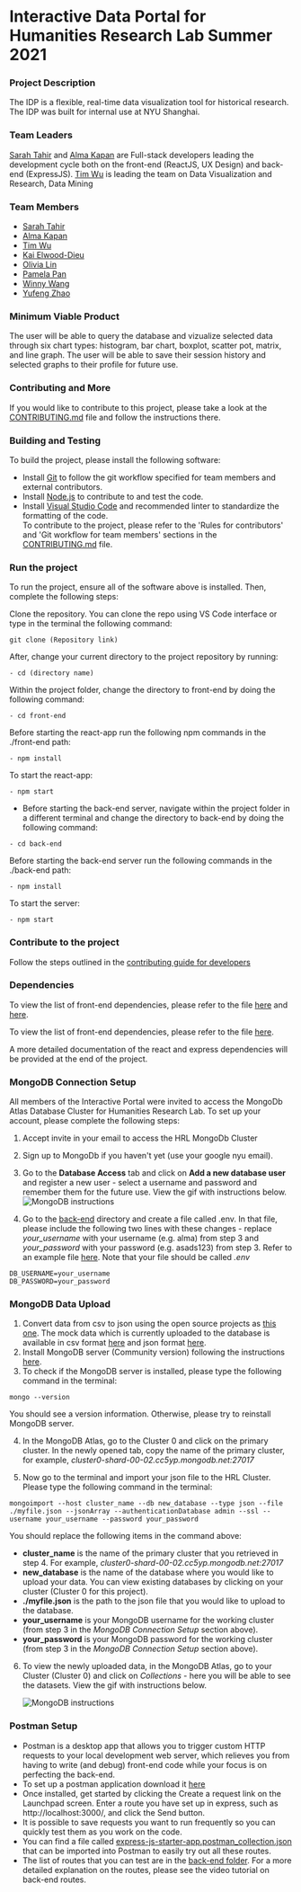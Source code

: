# Interactive Data Portal for Humanities Research Lab Summer 2021

### Project Description

The IDP is a flexible, real-time data visualization tool for historical research. The IDP was built for internal use at NYU Shanghai.

### Team Leaders

[Sarah Tahir](https://github.com/saraaahh63) and [Alma Kapan](https://github.com/almazhankapan) are Full-stack developers leading the development cycle both on the front-end (ReactJS, UX Design) and back-end (ExpressJS).
[Tim Wu](https://github.com/TimWGY) is leading the team on Data Visualization and Research, Data Mining

### Team Members

- [Sarah Tahir](https://github.com/saraaahh63)
- [Alma Kapan](https://github.com/almazhankapan)
- [Tim Wu](https://github.com/TimWGY)
- [Kai Elwood-Dieu](https://github.com/KaiElwood)
- [Olivia Lin](https://github.com/oliviafroglin)
- [Pamela Pan](https://github.com/pamela-pan)
- [Winny Wang](https://github.com/winnyww)
- [Yufeng Zhao](https://github.com/yz3440)

### Minimum Viable Product

The user will be able to query the database and vizualize selected data through six chart types: histogram, bar chart, boxplot, scatter pot, matrix, and line graph. The user will be able to save their session history and selected graphs to their profile for future use.

### Contributing and More

If you would like to contribute to this project, please take a look at the [CONTRIBUTING.md](./CONTRIBUTING.md) file and follow the instructions there.

### Building and Testing

To build the project, please install the following software: <br>

- Install [Git](https://git-scm.com/) to follow the git workflow specified for team members and external contributors.
- Install [Node.js](https://nodejs.org/) to contribute to and test the code.
- Install [Visual Studio Code](https://code.visualstudio.com/download) and recommended linter to standardize the formatting of the code. <br>
  To contribute to the project, please refer to the 'Rules for contributors' and 'Git workflow for team members' sections in the [CONTRIBUTING.md](./CONTRIBUTING.md) file.

### Run the project

To run the project, ensure all of the software above is installed. Then, complete the following steps:

Clone the repository. You can clone the repo using VS Code interface or type in the terminal the following command:<br>

```
git clone (Repository link)
```

After, change your current directory to the project repository by running: <br>

```
- cd (directory name)
```

Within the project folder, change the directory to front-end by doing the following command: <br>

```
- cd front-end
```

Before starting the react-app run the following npm commands in the ./front-end path: <br>

```
- npm install
```

To start the react-app: <br>

```
- npm start
```

- Before starting the back-end server, navigate within the project folder in a different terminal and change the directory to back-end by doing the following command: <br>

```
- cd back-end
```

Before starting the back-end server run the following commands in the ./back-end path: <br>

```
- npm install
```

To start the server: <br>

```
- npm start
```

### Contribute to the project

Follow the steps outlined in the [contributing guide for developers](https://github.com/HRL-at-NYUSH/Interactive-Portal/blob/main/CONTRIBUTING.md#the-git-workflow-that-the-team-follows)

### Dependencies

To view the list of front-end dependencies, please refer to the file [here](front-end/package.json) and [here](front-end/README.md).

To view the list of front-end dependencies, please refer to the file [here](back-end/package.json).

A more detailed documentation of the react and express dependencies will be provided at the end of the project.

### MongoDB Connection Setup

All members of the Interactive Portal were invited to access the MongoDb Atlas Database Cluster for Humanities Research Lab.
To set up your account, please complete the following steps:

1. Accept invite in your email to access the HRL MongoDb Cluster
2. Sign up to MongoDb if you haven't yet (use your google nyu email).
3. Go to the **Database Access** tab and click on **Add a new database user** and register a new user - select a username and password and remember them for the future use. View the gif with instructions below.<br>
   ![MongoDB instructions](front-end/images/mongodb.gif)

4. Go to the [back-end](back-end) directory and create a file called .env. In that file, please include the following two lines with these changes - replace _your_username_ with your username (e.g. alma) from step 3 and _your_password_ with your password (e.g. asads123) from step 3. Refer to an example file [here](back-end/.env-example). Note that your file should be called _.env_

```
DB_USERNAME=your_username
DB_PASSWORD=your_password
```

### MongoDB Data Upload

1. Convert data from csv to json using the open source projects as [this one](https://csvjson.com/csv2json). The mock data which is currently uploaded to the database is available in csv format [here](https://docs.google.com/spreadsheets/d/1KWH-BrgNkeRjoB60bMJh1dfcQ_HHSIWIOPR8jO6rRCg/edit#gid=1479728107) and json format [here](front-end/src/js/utils/raw).
2. Install MongoDB server (Community version) following the instructions [here](https://docs.mongodb.com/manual/installation/).
3. To check if the MongoDB server is installed, please type the following command in the terminal:

```
mongo --version
```

You should see a version information. Otherwise, please try to reinstall MongoDB server.

4. In the MongoDB Atlas, go to the Cluster 0 and click on the primary cluster. In the newly opened tab, copy the name of the primary cluster, for example, _cluster0-shard-00-02.cc5yp.mongodb.net:27017_

5. Now go to the terminal and import your json file to the HRL Cluster. Please type the following command in the terminal:

```
mongoimport --host cluster_name --db new_database --type json --file ./myfile.json --jsonArray --authenticationDatabase admin --ssl --username your_username --password your_password
```

You should replace the following items in the command above:

- **cluster_name** is the name of the primary cluster that you retrieved in step 4. For example, _cluster0-shard-00-02.cc5yp.mongodb.net:27017_
- **new_database** is the name of the database where you would like to upload your data. You can view existing databases by clicking on your cluster (Cluster 0 for this project).
- **./myfile.json** is the path to the json file that you would like to upload to the database.
- **your_username** is your MongoDB username for the working cluster (from step 3 in the _MongoDB Connection Setup_ section above).
- **your_password** is your MongoDB password for the working cluster (from step 3 in the _MongoDB Connection Setup_ section above).

6. To view the newly uploaded data, in the MongoDB Atlas, go to your Cluster (Cluster 0) and click on _Collections_ - here you will be able to see the datasets. View the gif with instructions below.

   ![MongoDB instructions](front-end/images/mongodb_upload.gif)

### Postman Setup

- Postman is a desktop app that allows you to trigger custom HTTP requests to your local development web server, which relieves you from having to write (and debug) front-end code while your focus is on perfecting the back-end.
- To set up a postman application download it [here](https://web.postman.co/home)
- Once installed, get started by clicking the Create a request link on the Launchpad screen. Enter a route you have set up in express, such as http://localhost:3000/, and click the Send button.
- It is possible to save requests you want to run frequently so you can quickly test them as you work on the code.
- You can find a file called [express-js-starter-app.postman_collection.json](/back-end/utils/express-js-starter-app.postman_collection.json) that can be imported into Postman to easily try out all these routes.
- The list of routes that you can test are in the [back-end folder](back-end/). For a more detailed explanation on the routes, please see the video tutorial on back-end routes.
